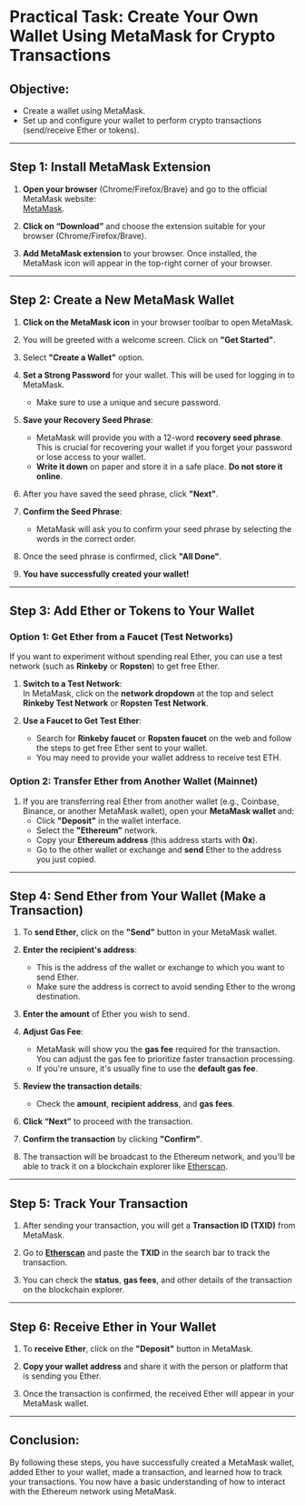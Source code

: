 # Practical Task: Create Your Own Wallet Using MetaMask for Crypto Transactions

## Objective:
- Create a wallet using MetaMask.
- Set up and configure your wallet to perform crypto transactions (send/receive Ether or tokens).

---

## Step 1: Install MetaMask Extension

1. **Open your browser** (Chrome/Firefox/Brave) and go to the official MetaMask website:  
   [MetaMask](https://metamask.io/).

2. **Click on “Download”** and choose the extension suitable for your browser (Chrome/Firefox/Brave).

3. **Add MetaMask extension** to your browser. Once installed, the MetaMask icon will appear in the top-right corner of your browser.

---

## Step 2: Create a New MetaMask Wallet

1. **Click on the MetaMask icon** in your browser toolbar to open MetaMask.

2. You will be greeted with a welcome screen. Click on **"Get Started"**.

3. Select **"Create a Wallet"** option.

4. **Set a Strong Password** for your wallet. This will be used for logging in to MetaMask.
   - Make sure to use a unique and secure password.

5. **Save your Recovery Seed Phrase**:  
   - MetaMask will provide you with a 12-word **recovery seed phrase**. This is crucial for recovering your wallet if you forget your password or lose access to your wallet.  
   - **Write it down** on paper and store it in a safe place. **Do not store it online**.

6. After you have saved the seed phrase, click **"Next"**.

7. **Confirm the Seed Phrase**:  
   - MetaMask will ask you to confirm your seed phrase by selecting the words in the correct order.

8. Once the seed phrase is confirmed, click **"All Done"**.

9. **You have successfully created your wallet!**

---

## Step 3: Add Ether or Tokens to Your Wallet

### Option 1: Get Ether from a Faucet (Test Networks)
If you want to experiment without spending real Ether, you can use a test network (such as **Rinkeby** or **Ropsten**) to get free Ether.

1. **Switch to a Test Network**:  
   In MetaMask, click on the **network dropdown** at the top and select **Rinkeby Test Network** or **Ropsten Test Network**.

2. **Use a Faucet to Get Test Ether**:  
   - Search for **Rinkeby faucet** or **Ropsten faucet** on the web and follow the steps to get free Ether sent to your wallet.  
   - You may need to provide your wallet address to receive test ETH.

### Option 2: Transfer Ether from Another Wallet (Mainnet)

1. If you are transferring real Ether from another wallet (e.g., Coinbase, Binance, or another MetaMask wallet), open your **MetaMask wallet** and:
   - Click **"Deposit"** in the wallet interface.
   - Select the **"Ethereum"** network.
   - Copy your **Ethereum address** (this address starts with **0x**).
   - Go to the other wallet or exchange and **send** Ether to the address you just copied.

---

## Step 4: Send Ether from Your Wallet (Make a Transaction)

1. To **send Ether**, click on the **"Send"** button in your MetaMask wallet.

2. **Enter the recipient's address**:  
   - This is the address of the wallet or exchange to which you want to send Ether.
   - Make sure the address is correct to avoid sending Ether to the wrong destination.

3. **Enter the amount** of Ether you wish to send.

4. **Adjust Gas Fee**:  
   - MetaMask will show you the **gas fee** required for the transaction. You can adjust the gas fee to prioritize faster transaction processing.
   - If you're unsure, it's usually fine to use the **default gas fee**.

5. **Review the transaction details**:  
   - Check the **amount**, **recipient address**, and **gas fees**.

6. **Click “Next”** to proceed with the transaction.

7. **Confirm the transaction** by clicking **"Confirm"**.

8. The transaction will be broadcast to the Ethereum network, and you'll be able to track it on a blockchain explorer like [Etherscan](https://etherscan.io/).

---

## Step 5: Track Your Transaction

1. After sending your transaction, you will get a **Transaction ID (TXID)** from MetaMask.

2. Go to **[Etherscan](https://etherscan.io/)** and paste the **TXID** in the search bar to track the transaction.

3. You can check the **status**, **gas fees**, and other details of the transaction on the blockchain explorer.

---

## Step 6: Receive Ether in Your Wallet

1. To **receive Ether**, click on the **"Deposit"** button in MetaMask.

2. **Copy your wallet address** and share it with the person or platform that is sending you Ether.

3. Once the transaction is confirmed, the received Ether will appear in your MetaMask wallet.

---

## Conclusion:
By following these steps, you have successfully created a MetaMask wallet, added Ether to your wallet, made a transaction, and learned how to track your transactions. You now have a basic understanding of how to interact with the Ethereum network using MetaMask.

